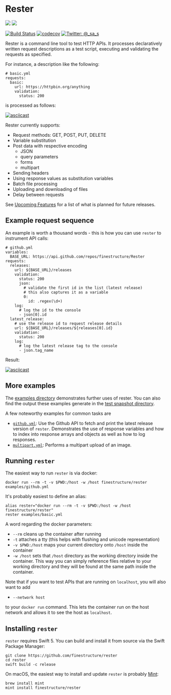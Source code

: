 # Rester

[![](https://img.shields.io/endpoint?url=https%3A%2F%2Fstaging.swiftpackageindex.com%2Fapi%2Fpackages%2Ffinestructure%2FRester%2Fbadge%3Ftype%3Dswift-versions)](https://staging.swiftpackageindex.com/finestructure/Rester)
[![](https://img.shields.io/endpoint?url=https%3A%2F%2Fstaging.swiftpackageindex.com%2Fapi%2Fpackages%2Ffinestructure%2FRester%2Fbadge%3Ftype%3Dplatforms)](https://staging.swiftpackageindex.com/finestructure/Rester)

[![Build Status](https://travis-ci.org/finestructure/Rester.svg?branch=develop)](https://travis-ci.org/finestructure/Rester)
[![codecov](https://codecov.io/gh/finestructure/Rester/branch/develop/graph/badge.svg)](https://codecov.io/gh/finestructure/Rester)
[![Twitter: @_sa_s](https://img.shields.io/badge/twitter-@_sa_s-blue.svg?style=flat)](https://twitter.com/_sa_s)



Rester is a command line tool to test HTTP APIs. It processes declaratively written request descriptions as a test script, executing and validating the requests as specified.

For instance, a description like the following:

```
# basic.yml
requests:
  basic:
    url: https://httpbin.org/anything
    validation:
      status: 200
```

is processed as follows:

[![asciicast](https://asciinema.org/a/237892.svg)](https://asciinema.org/a/237892)

Rester currently supports:

- Request methods: GET, POST, PUT, DELETE
- Variable substitution
- Post data with respective encoding
  - JSON
  - query parameters
  - forms
  - multipart
- Sending headers
- Using response values as substitution variables
- Batch file processing
- Uploading and downloading of files
- Delay between requests

See [Upcoming Features](https://github.com/finestructure/Rester/issues/28) for a list of what is planned for future releases.

## Example request sequence

An example is worth a thousand words - this is how you can use `rester` to instrument API calls:

```
# github.yml
variables:
  BASE_URL: https://api.github.com/repos/finestructure/Rester
requests:
  releases:
    url: ${BASE_URL}/releases
    validation:
      status: 200
      json:
        # validate the first id in the list (latest release)
        # this also captures it as a variable
        0:
          id: .regex(\d+)
    log:
      # log the id to the console
      - json[0].id
  latest_release:
    # use the release id to request release details
    url: ${BASE_URL}/releases/${releases[0].id}
    validation:
      status: 200
    log:
      # log the latest release tag to the console
      - json.tag_name
```

Result:

[![asciicast](https://asciinema.org/a/237894.svg)](https://asciinema.org/a/237894)

## More examples

The [examples directory](examples) demonstrates further uses of rester. You can also find the output these examples generate in the [test snapshot directory](Tests/ResterTests/__Snapshots__/ExampleTests/).

A few noteworthy examples for common tasks are

- [`github.yml`](examples/github.yml): Use the Github API to fetch and print the latest release version of `rester`. Demonstrates the use of response variables and how to index into response arrays and objects as well as how to log responses.
- [`multipart.yml`](examples/multipart.yml): Performs a multipart upload of an image.

## Running `rester`

The easiest way to run `rester` is via docker:

```
docker run --rm -t -v $PWD:/host -w /host finestructure/rester examples/github.yml
```

It's probably easiest to define an alias:

```
alias rester="docker run --rm -t -v $PWD:/host -w /host finestructure/rester"
rester examples/basic.yml
```

A word regarding the docker parameters:

- `--rm` cleans up the container after running
- `-t` attaches a tty (this helps with flushing and unicode representation)
- `-v $PWD:/host` maps your current directory onto `/host` inside the container
- `-w /host` sets that `/host` directory as the working directory inside the container. This way you can simply reference files relative to your working directory and they will be found at the same path inside the container.

Note that if you want to test APIs that are running on `localhost`, you will also want to add

- `--network host`

to your `docker run` command. This lets the container run on the host network and allows it to see the host as `localhost`.

## Installing `rester`

`rester` requires Swift 5. You can build and install it from source via the Swift Package Manager:

```
git clone https://github.com/finestructure/rester
cd rester
swift build -c release
```

On macOS, the easiest way to install and update `rester` is probably [Mint](https://github.com/yonaskolb/Mint):

```
brew install mint
mint install finestructure/rester
```
